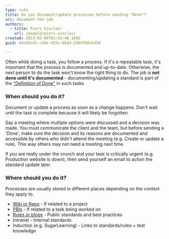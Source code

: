 ```yaml
---
type: rule
title: Do you document/update processes before sending "Done"?
uri: document-the-job
authors:
  - title: Piers Sinclair
    url: /people/piers-sinclair
created: 2023-03-06T01:14:48.160Z
guid: 84c02cd1-c38e-425c-8bd4-23647b8cbd56

---
```


Often while doing a task, you follow a process. If it's a repeatable task, it's important that the process is documented and up-to-date. Otherwise, the next person to do the task won't know the right thing to do. The job is **not done until it's documented** - documenting/updating a standard is part of the ["Definition of Done"](/definition-of-done) in such tasks.

<!--endintro-->

### When should you do it?

Document or update a process as soon as a change happens. Don't wait until the task is complete because it will likely be forgotten. 

Say a meeting where multiple options were discussed and a decision was made. You must communicate the client and the team, but before sending a 'Done', make sure the decision and its reasons are documented and accessible by others who didn't attend the meeting (e.g. Create or update a rule). This way others may not need a meeting next time.

If you are really under the crunch and your task is critically urgent (e.g. Production website is down), then send yourself an email to action the standard update later.

### Where should you do it?

Processes are usually stored in different places depending on the context they apply to.

- [Wiki or Repo](/awesome-documentation) - If related to a project
- [PBIs](/document-discoveries) - If related to a task being worked on
- [Rules or blogs](/do-you-know-how-to-document-what-you-are-doing) - Public standards and best practices
- Intranet - Internal standards
- Induction (e.g. SugarLearning) - Links to standards/rules + test knowledge
